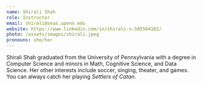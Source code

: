 ```yaml
---
name: Shirali Shah
role: Instructor
email: shirali@seas.upenn.edu
website: https://www.linkedin.com/in/shirali-s-505564102/
photo: /assets/images/shirali.jpeg
pronouns: she/her
---
```


Shirali Shah graduated from the University of Pennsylvania with a degree in Computer Science and minors in Math, Cognitive Science, and Data Science. Her other interests include soccer, singing, theater, and games. You can always catch her playing *Settlers of Catan*.
